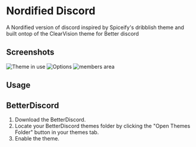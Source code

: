 # Nordified Discord
A Nordified version of discord inspired by Spiceify's dribblish theme and built ontop of the ClearVision theme for Better discord

## Screenshots

![Theme in use](https://i.imgur.com/XnR71wn.png)
![Options](https://i.imgur.com/MpQrpfV.png)
![members area](https://media.giphy.com/media/KryZY5a4PVMXC7aEK5/giphy.gif)

## Usage

## BetterDiscord

1. Download the BetterDiscord.
2. Locate your BetterDiscord themes folder by clicking the "Open Themes Folder" button in your themes tab.
3. Enable the theme.
